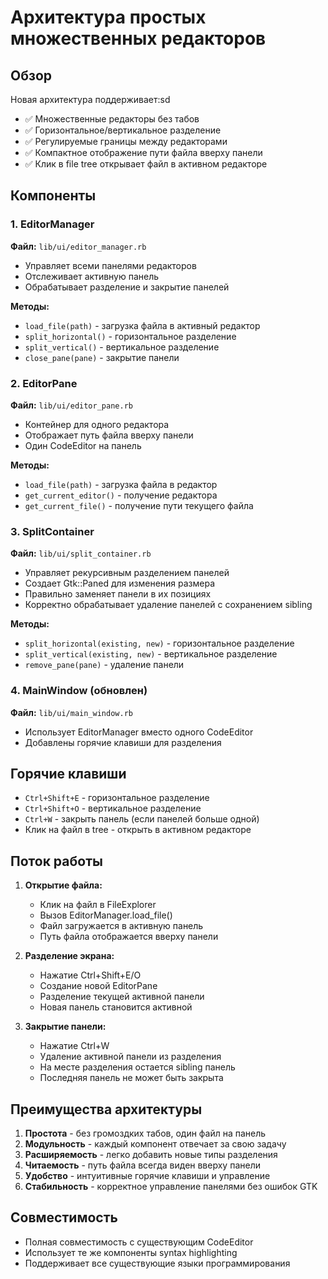 # Архитектура простых множественных редакторов

## Обзор

Новая архитектура поддерживает:sd
- ✅ Множественные редакторы без табов
- ✅ Горизонтальное/вертикальное разделение
- ✅ Регулируемые границы между редакторами
- ✅ Компактное отображение пути файла вверху панели
- ✅ Клик в file tree открывает файл в активном редакторе

## Компоненты

### 1. EditorManager
**Файл:** `lib/ui/editor_manager.rb`
- Управляет всеми панелями редакторов
- Отслеживает активную панель
- Обрабатывает разделение и закрытие панелей

**Методы:**
- `load_file(path)` - загрузка файла в активный редактор
- `split_horizontal()` - горизонтальное разделение
- `split_vertical()` - вертикальное разделение
- `close_pane(pane)` - закрытие панели

### 2. EditorPane
**Файл:** `lib/ui/editor_pane.rb`
- Контейнер для одного редактора
- Отображает путь файла вверху панели
- Один CodeEditor на панель

**Методы:**
- `load_file(path)` - загрузка файла в редактор
- `get_current_editor()` - получение редактора
- `get_current_file()` - получение пути текущего файла

### 3. SplitContainer
**Файл:** `lib/ui/split_container.rb`
- Управляет рекурсивным разделением панелей
- Создает Gtk::Paned для изменения размера
- Правильно заменяет панели в их позициях
- Корректно обрабатывает удаление панелей с сохранением sibling

**Методы:**
- `split_horizontal(existing, new)` - горизонтальное разделение
- `split_vertical(existing, new)` - вертикальное разделение
- `remove_pane(pane)` - удаление панели

### 4. MainWindow (обновлен)
**Файл:** `lib/ui/main_window.rb`
- Использует EditorManager вместо одного CodeEditor
- Добавлены горячие клавиши для разделения

## Горячие клавиши

- `Ctrl+Shift+E` - горизонтальное разделение
- `Ctrl+Shift+O` - вертикальное разделение  
- `Ctrl+W` - закрыть панель (если панелей больше одной)
- Клик на файл в tree - открыть в активном редакторе

## Поток работы

1. **Открытие файла:**
   - Клик на файл в FileExplorer
   - Вызов EditorManager.load_file()
   - Файл загружается в активную панель
   - Путь файла отображается вверху панели

2. **Разделение экрана:**
   - Нажатие Ctrl+Shift+E/O
   - Создание новой EditorPane
   - Разделение текущей активной панели
   - Новая панель становится активной

3. **Закрытие панели:**
   - Нажатие Ctrl+W
   - Удаление активной панели из разделения
   - На месте разделения остается sibling панель
   - Последняя панель не может быть закрыта

## Преимущества архитектуры

1. **Простота** - без громоздких табов, один файл на панель
2. **Модульность** - каждый компонент отвечает за свою задачу
3. **Расширяемость** - легко добавить новые типы разделения
4. **Читаемость** - путь файла всегда виден вверху панели
5. **Удобство** - интуитивные горячие клавиши и управление
6. **Стабильность** - корректное управление панелями без ошибок GTK

## Совместимость

- Полная совместимость с существующим CodeEditor
- Использует те же компоненты syntax highlighting
- Поддерживает все существующие языки программирования 